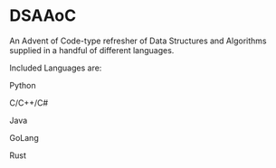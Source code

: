 # DSAAoC
 An Advent of Code-type refresher of Data Structures and Algorithms supplied in a handful of different languages. 

 Included Languages are: 

 Python

 C/C++/C#

 Java

 GoLang

 Rust


